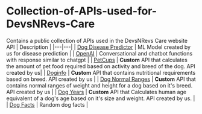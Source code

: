 # Collection-of-APIs-used-for-DevsNRevs-Care
 Contains a public collection of APIs used in the DevsNRevs Care website
API | Description | 
|---|---|
| [Dog Disease Predictor](https://huggingface.co/spaces/AnishKumbhar/DogDiseasePredictor) | ML Model created by us for disease prediction |
| [OpenAI](https://openai.com/product) | Conversational and chatbot functions with response similar to chatgpt |
| [PetCups](https://anishkumbhar-text-generation.hf.space/) | <b>Custom</b> API that calculates the amount of pet food required based on activity and breed of the dog. API created by us| 
| [Doginfo](https://anishkumbhar-doginfo.hf.space/) | <b>Custom</b> API that contains nutritional requirements based on breed. API created by us |
| [Dog Normal Ranges](https://huggingface.co/spaces/AnishKumbhar/DogNormalRanges) | <b>Custom</b> API that contains normal ranges of weight and height for a dog based on it's breed. API created by us |
| [Dog Years](https://huggingface.co/spaces/AnishKumbhar/Dog_Years) | <b>Custom</b> API that Calculates human age equivalent of a dog's age based on it's size and weight. API created by us. |
| [Dog Facts](https://dukengn.github.io/Dog-facts-API/) | Random dog facts |

